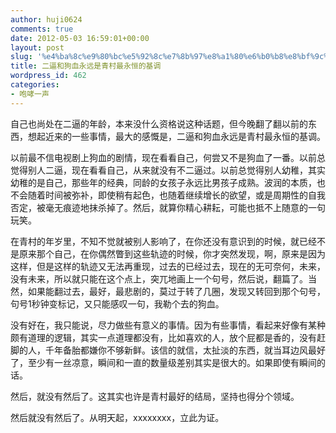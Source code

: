 ```yaml
---
author: huji0624
comments: true
date: 2012-05-03 16:59:01+00:00
layout: post
slug: '%e4%ba%8c%e9%80%bc%e5%92%8c%e7%8b%97%e8%a1%80%e6%b0%b8%e8%bf%9c%e6%98%af%e9%9d%92%e6%9d%91%e6%9c%80%e6%b0%b8%e6%81%92%e7%9a%84%e5%9f%ba%e8%b0%83'
title: 二逼和狗血永远是青村最永恒的基调
wordpress_id: 462
categories:
- 咆哮一声
---
```


自己也尚处在二逼的年龄，本来没什么资格说这种话题，但今晚翻了翻以前的东西，想起近来的一些事情，最大的感慨是，二逼和狗血永远是青村最永恒的基调。

以前最不信电视剧上狗血的剧情，现在看看自己，何尝又不是狗血了一番。以前总觉得别人二逼，现在看看自己，从来就没有不二逼过。以前总觉得别人幼稚，其实幼稚的是自己，那些年的经典，同龄的女孩子永远比男孩子成熟。波润的本质，也不会随着时间被弥补，即使稍有起色，也随着继续增长的欲望，或是周期性的自我否定，被毫无痕迹地抹杀掉了。然后，就算你精心耕耘，可能也抵不上随意的一句玩笑。

在青村的年岁里，不知不觉就被别人影响了，在你还没有意识到的时候，就已经不是原来那个自己，在你偶然瞥到这些轨迹的时候，你才突然发现，啊，原来是因为这样，但是这样的轨迹又无法再重现，过去的已经过去，现在的无可奈何，未来，没有未来，所以就只能在这个点上，突兀地画上一个句号，然后说，翻篇了。当然，如果能翻过去，最好，最悲剧的，莫过于转了几圈，发现又转回到那个句号，句号1秒钟变标记，又只能感叹一句，我勒个去的狗血。

没有好在，我只能说，尽力做些有意义的事情。因为有些事情，看起来好像有某种颇有道理的逻辑，其实一点道理都没有，比如喜欢的人，放个屁都是香的，没有赶脚的人，千年备胎都嫌你不够新鲜。该信的就信，太扯淡的东西，就当耳边风最好了，至少有一丝凉意，瞬间和一直的数量级差别其实是很大的。如果即使有瞬间的话。

然后，就没有然后了。这其实也许是青村最好的结局，坚持也得分个领域。

然后就没有然后了。从明天起，xxxxxxxx，立此为证。
